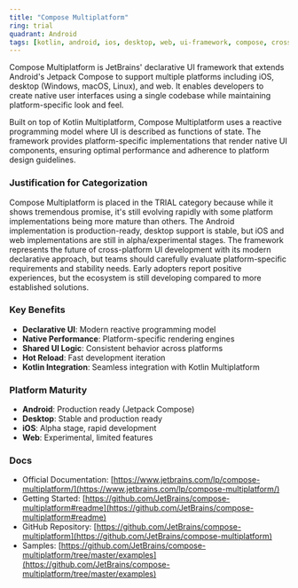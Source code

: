 ```yaml
---
title: "Compose Multiplatform"
ring: trial
quadrant: Android
tags: [kotlin, android, ios, desktop, web, ui-framework, compose, cross-platform]
---
```


Compose Multiplatform is JetBrains' declarative UI framework that extends Android's Jetpack Compose to support multiple platforms including iOS, desktop (Windows, macOS, Linux), and web. It enables developers to create native user interfaces using a single codebase while maintaining platform-specific look and feel.

Built on top of Kotlin Multiplatform, Compose Multiplatform uses a reactive programming model where UI is described as functions of state. The framework provides platform-specific implementations that render native UI components, ensuring optimal performance and adherence to platform design guidelines.

### Justification for Categorization

Compose Multiplatform is placed in the TRIAL category because while it shows tremendous promise, it's still evolving rapidly with some platform implementations being more mature than others. The Android implementation is production-ready, desktop support is stable, but iOS and web implementations are still in alpha/experimental stages. The framework represents the future of cross-platform UI development with its modern declarative approach, but teams should carefully evaluate platform-specific requirements and stability needs. Early adopters report positive experiences, but the ecosystem is still developing compared to more established solutions.

### Key Benefits
- **Declarative UI**: Modern reactive programming model
- **Native Performance**: Platform-specific rendering engines
- **Shared UI Logic**: Consistent behavior across platforms
- **Hot Reload**: Fast development iteration
- **Kotlin Integration**: Seamless integration with Kotlin Multiplatform

### Platform Maturity
- **Android**: Production ready (Jetpack Compose)
- **Desktop**: Stable and production ready
- **iOS**: Alpha stage, rapid development
- **Web**: Experimental, limited features

### Docs
- Official Documentation: [https://www.jetbrains.com/lp/compose-multiplatform/](https://www.jetbrains.com/lp/compose-multiplatform/)
- Getting Started: [https://github.com/JetBrains/compose-multiplatform#readme](https://github.com/JetBrains/compose-multiplatform#readme)
- GitHub Repository: [https://github.com/JetBrains/compose-multiplatform](https://github.com/JetBrains/compose-multiplatform)
- Samples: [https://github.com/JetBrains/compose-multiplatform/tree/master/examples](https://github.com/JetBrains/compose-multiplatform/tree/master/examples)